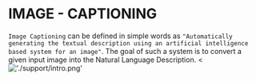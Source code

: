 # IMAGE - CAPTIONING

`Image Captioning` can be defined in simple words as ``"Automatically generating the textual description using an artificial intelligence based system for an image"``. The goal of such a system is to convert a given input image into the Natural Language Description.
<!['./support/intro.png']()

